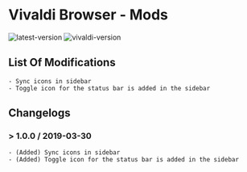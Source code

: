 # Vivaldi Browser - Mods

![latest-version](https://img.shields.io/badge/Latest%20Version-1.0.0-brightgreen.svg)
![vivaldi-version](https://img.shields.io/badge/Vivaldi%20Version-2.5-brightgreen.svg)

## List Of Modifications

    - Sync icons in sidebar
    - Toggle icon for the status bar is added in the sidebar

## Changelogs

### > 1.0.0 / 2019-03-30

    - (Added) Sync icons in sidebar
    - (Added) Toggle icon for the status bar is added in the sidebar